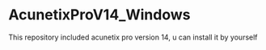 # AcunetixProV14_Windows
This repository included acunetix pro version 14, u can install it by yourself
